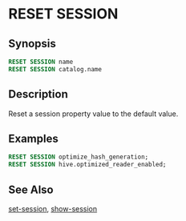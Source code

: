 RESET SESSION
=============

Synopsis
--------

``` sql
RESET SESSION name
RESET SESSION catalog.name
```

Description
-----------

Reset a session property value to the default value.

Examples
--------

``` sql
RESET SESSION optimize_hash_generation;
RESET SESSION hive.optimized_reader_enabled;
```

See Also
--------

[set-session](./set-session), [show-session](./show-session)
